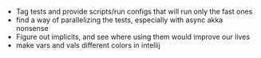 - Tag tests and provide scripts/run configs that will run only the fast ones
- find a way of parallelizing the tests, especially with async akka nonsense
- Figure out implicits, and see where using them would improve our lives
- make vars and vals different colors in intellij